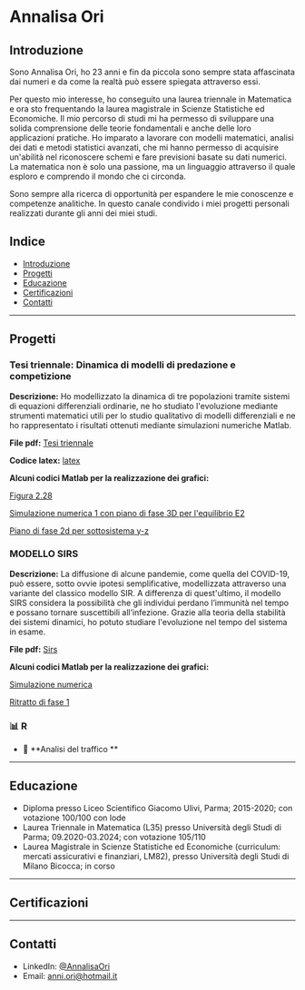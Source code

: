 # Annalisa Ori   

## Introduzione  
Sono Annalisa Ori, ho 23 anni e fin da piccola sono sempre stata affascinata dai numeri e da come la realtà può essere spiegata attraverso essi. 

Per questo mio interesse, ho conseguito una laurea triennale in Matematica e ora sto frequentando la laurea magistrale in Scienze Statistiche ed Economiche. 
Il mio percorso di studi mi ha permesso di sviluppare una solida comprensione delle teorie fondamentali e anche delle loro applicazioni pratiche. Ho imparato a lavorare con modelli matematici, analisi dei dati e metodi statistici avanzati, che mi hanno permesso di acquisire un'abilità nel riconoscere schemi e fare previsioni basate su dati numerici. La matematica non è solo una passione, ma un linguaggio attraverso il quale esploro e comprendo il mondo che ci circonda.

Sono sempre alla ricerca di opportunità per espandere le mie conoscenze e competenze analitiche.
In questo canale condivido i miei progetti personali realizzati durante gli anni dei miei studi. 



## Indice  
- [Introduzione](#Introduzione) 
- [Progetti](#Progetti)  
- [Educazione](#Educazione)  
- [Certificazioni](#Certificazioni)
- [Contatti](#Contatti)

---

## Progetti  


###  Tesi triennale: Dinamica di modelli di predazione e competizione

**Descrizione:** Ho modellizzato la dinamica di tre popolazioni tramite sistemi di equazioni differenziali ordinarie, ne ho studiato l'evoluzione mediante strumenti matematici 
utili per lo studio qualitativo di modelli differenziali e ne ho rappresentato i risultati ottenuti mediante simulazioni numeriche Matlab.

**File pdf:** [Tesi triennale](https://github.com/AnnalisaOri/Progetti/blob/main/Tesi%20triennale)

**Codice latex:** [latex](https://github.com/AnnalisaOri/Progetti/blob/main/latex.tex)

**Alcuni codici Matlab per la realizzazione dei grafici:** 

[Figura 2.28](https://github.com/AnnalisaOri/Progetti/blob/main/Figura2-28.m)

[Simulazione numerica 1 con piano di fase 3D per l'equilibrio E2](https://github.com/AnnalisaOri/Progetti/blob/main/sim1_E2stabile.asv)

[Piano di fase 2d per sottosistema y-z](https://github.com/AnnalisaOri/Progetti/blob/main/piano_yz_specialista.m)


### MODELLO SIRS

**Descrizione:** La diffusione di alcune pandemie, come quella del COVID-19, può essere, sotto ovvie ipotesi semplificative, modellizzata attraverso una variante del classico modello SIR. A differenza di quest'ultimo, il modello SIRS considera la possibilità che gli individui perdano l’immunità nel tempo e possano tornare suscettibili all’infezione.
Grazie alla teoria della stabilità dei sistemi dinamici, ho potuto studiare l'evoluzione nel tempo del sistema in esame.

**File pdf:** [Sirs](https://github.com/AnnalisaOri/Progetti/blob/main/SIRS.pdf)

**Alcuni codici Matlab per la realizzazione dei grafici:** 

[Simulazione numerica](https://github.com/AnnalisaOri/Progetti/blob/main/Simulazione_2%5C3D.m)

[Ritratto di fase 1](https://github.com/AnnalisaOri/Progetti/blob/main/ritrattodifase1.m)




### 📊 **R**  
- 📌 **Analisi del traffico **  



---

## Educazione
- Diploma presso Liceo Scientifico Giacomo Ulivi, Parma; 2015-2020; con votazione 100/100 con lode
- Laurea Triennale in Matematica (L35) presso Università degli Studi di Parma; 09.2020-03.2024; con votazione 105/110
- Laurea Magistrale in Scienze Statistiche ed Economiche (curriculum: mercati assicurativi e finanziari, LM82), presso Università degli Studi di Milano Bicocca; in corso

---
## Certificazioni
---

## Contatti
- LinkedIn: [@AnnalisaOri](https://www.linkedin.com/in/annalisa-ori-92b436292)
- Email: anni.ori@hotmail.it


